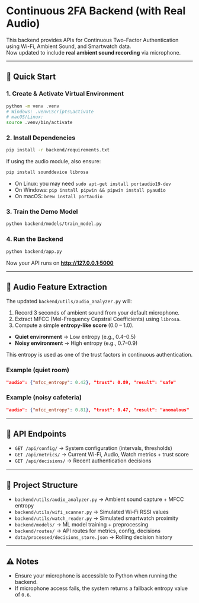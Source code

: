 # Continuous 2FA Backend (with Real Audio)

This backend provides APIs for Continuous Two-Factor Authentication using Wi-Fi, Ambient Sound, and Smartwatch data.  
Now updated to include **real ambient sound recording** via microphone.

---

## 🚀 Quick Start

### 1. Create & Activate Virtual Environment
```bash
python -m venv .venv
# Windows: .venv\Scripts\activate
# macOS/Linux:
source .venv/bin/activate
```

### 2. Install Dependencies
```bash
pip install -r backend/requirements.txt
```

If using the audio module, also ensure:
```bash
pip install sounddevice librosa
```

- On Linux: you may need `sudo apt-get install portaudio19-dev`
- On Windows: `pip install pipwin && pipwin install pyaudio`
- On macOS: `brew install portaudio`

### 3. Train the Demo Model
```bash
python backend/models/train_model.py
```

### 4. Run the Backend
```bash
python backend/app.py
```
Now your API runs on **http://127.0.0.1:5000**

---

## 🎤 Audio Feature Extraction

The updated `backend/utils/audio_analyzer.py` will:
1. Record 3 seconds of ambient sound from your default microphone.
2. Extract MFCC (Mel-Frequency Cepstral Coefficients) using `librosa`.
3. Compute a simple **entropy-like score** (0.0 – 1.0).

- **Quiet environment** → Low entropy (e.g., 0.4–0.5)
- **Noisy environment** → High entropy (e.g., 0.7–0.9)

This entropy is used as one of the trust factors in continuous authentication.

### Example (quiet room)
```json
"audio": {"mfcc_entropy": 0.42}, "trust": 0.89, "result": "safe"
```

### Example (noisy cafeteria)
```json
"audio": {"mfcc_entropy": 0.81}, "trust": 0.47, "result": "anomalous"
```

---

## 🔗 API Endpoints

- `GET /api/config/` → System configuration (intervals, thresholds)
- `GET /api/metrics/` → Current Wi-Fi, Audio, Watch metrics + trust score
- `GET /api/decisions/` → Recent authentication decisions

---

## 📂 Project Structure
- `backend/utils/audio_analyzer.py` → Ambient sound capture + MFCC entropy
- `backend/utils/wifi_scanner.py` → Simulated Wi-Fi RSSI values
- `backend/utils/watch_reader.py` → Simulated smartwatch proximity
- `backend/models/` → ML model training + preprocessing
- `backend/routes/` → API routes for metrics, config, decisions
- `data/processed/decisions_store.json` → Rolling decision history

---

## ⚠️ Notes
- Ensure your microphone is accessible to Python when running the backend.
- If microphone access fails, the system returns a fallback entropy value of `0.6`.

